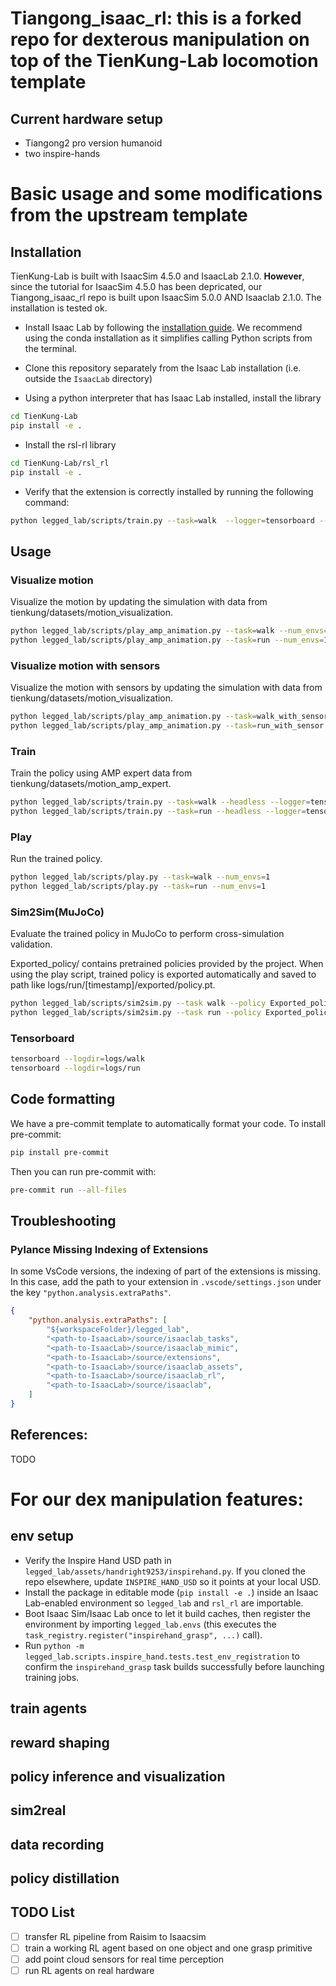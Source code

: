 # Tiangong_isaac_rl: this is a forked repo for dexterous manipulation on top of the TienKung-Lab locomotion template

## Current hardware setup
- Tiangong2 pro version humanoid
- two inspire-hands

# Basic usage and some modifications from the upstream template
## Installation
TienKung-Lab is built with IsaacSim 4.5.0 and IsaacLab 2.1.0. **However**, since the tutorial for IsaacSim 4.5.0 has been depricated, our Tiangong_isaac_rl repo is built upon IsaacSim 5.0.0 AND Isaaclab 2.1.0. The installation is tested ok.

- Install Isaac Lab by following the [installation guide](https://isaac-sim.github.io/IsaacLab/main/source/setup/installation/index.html). We recommend using the conda installation as it simplifies calling Python scripts from the terminal.

- Clone this repository separately from the Isaac Lab installation (i.e. outside the `IsaacLab` directory)

- Using a python interpreter that has Isaac Lab installed, install the library

```bash
cd TienKung-Lab
pip install -e .
```
- Install the rsl-rl library

```bash
cd TienKung-Lab/rsl_rl
pip install -e .
```

- Verify that the extension is correctly installed by running the following command:

```bash
python legged_lab/scripts/train.py --task=walk  --logger=tensorboard --headless --num_envs=64
```

## Usage

### Visualize motion

Visualize the motion by updating the simulation with data from tienkung/datasets/motion_visualization.

```bash
python legged_lab/scripts/play_amp_animation.py --task=walk --num_envs=1
python legged_lab/scripts/play_amp_animation.py --task=run --num_envs=1
```

### Visualize motion with sensors

Visualize the motion with sensors by updating the simulation with data from tienkung/datasets/motion_visualization.

```bash
python legged_lab/scripts/play_amp_animation.py --task=walk_with_sensor --num_envs=1
python legged_lab/scripts/play_amp_animation.py --task=run_with_sensor --num_envs=1
```

### Train

Train the policy using AMP expert data from tienkung/datasets/motion_amp_expert.

```bash
python legged_lab/scripts/train.py --task=walk --headless --logger=tensorboard --num_envs=4096
python legged_lab/scripts/train.py --task=run --headless --logger=tensorboard --num_envs=4096
```

### Play

Run the trained policy.

```bash
python legged_lab/scripts/play.py --task=walk --num_envs=1
python legged_lab/scripts/play.py --task=run --num_envs=1
```

### Sim2Sim(MuJoCo)

Evaluate the trained policy in MuJoCo to perform cross-simulation validation.

Exported_policy/ contains pretrained policies provided by the project. When using the play script, trained policy is exported automatically and saved to path like logs/run/[timestamp]/exported/policy.pt.
```bash
python legged_lab/scripts/sim2sim.py --task walk --policy Exported_policy/walk.pt --duration 10
python legged_lab/scripts/sim2sim.py --task run --policy Exported_policy/run.pt --duration 10
```

### Tensorboard
```bash
tensorboard --logdir=logs/walk
tensorboard --logdir=logs/run
```

## Code formatting

We have a pre-commit template to automatically format your code.
To install pre-commit:

```bash
pip install pre-commit
```

Then you can run pre-commit with:

```bash
pre-commit run --all-files
```

## Troubleshooting

### Pylance Missing Indexing of Extensions

In some VsCode versions, the indexing of part of the extensions is missing. In this case, add the path to your extension in `.vscode/settings.json` under the key `"python.analysis.extraPaths"`.

```json
{
    "python.analysis.extraPaths": [
        "${workspaceFolder}/legged_lab",
        "<path-to-IsaacLab>/source/isaaclab_tasks",
        "<path-to-IsaacLab>/source/isaaclab_mimic",
        "<path-to-IsaacLab>/source/extensions",
        "<path-to-IsaacLab>/source/isaaclab_assets",
        "<path-to-IsaacLab>/source/isaaclab_rl",
        "<path-to-IsaacLab>/source/isaaclab",
    ]
}
```

## References:

TODO

# For our dex manipulation features:
## env setup 
- Verify the Inspire Hand USD path in `legged_lab/assets/handright9253/inspirehand.py`. If you cloned the repo elsewhere, update `INSPIRE_HAND_USD` so it points at your local USD.
- Install the package in editable mode (`pip install -e .`) inside an Isaac Lab-enabled environment so `legged_lab` and `rsl_rl` are importable.
- Boot Isaac Sim/Isaac Lab once to let it build caches, then register the environment by importing `legged_lab.envs` (this executes the `task_registry.register("inspirehand_grasp", ...)` call).
- Run `python -m legged_lab.scripts.inspire_hand.tests.test_env_registration` to confirm the `inspirehand_grasp` task builds successfully before launching training jobs.

## train agents

## reward shaping

## policy inference and visualization

## sim2real

## data recording

## policy distillation


## TODO List
- [ ] transfer RL pipeline from Raisim to Isaacsim
- [ ] train a working RL agent based on one object and one grasp primitive
- [ ] add point cloud sensors for real time perception
- [ ] run RL agents on real hardware
